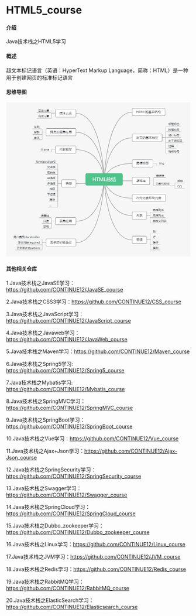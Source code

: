 # HTML5_course

#### 介绍

Java技术栈之HTML5学习

#### 概述

超文本标记语言（英语：HyperText Markup Language，简称：HTML）是一种用于创建网页的标准标记语言

#### 思维导图

![image](https://github.com/CONTINUE12/HTML5_course/blob/master/2.png)

#### 其他相关仓库

1.Java技术栈之JavaSE学习：https://github.com/CONTINUE12/JavaSE_course

2.Java技术栈之CSS3学习：https://github.com/CONTINUE12/CSS_course

3.Java技术栈之JavaScript学习：https://github.com/CONTINUE12/JavaScript_course

4.Java技术栈之Javaweb学习：https://github.com/CONTINUE12/JavaWeb_course

5.Java技术栈之Maven学习：https://github.com/CONTINUE12/Maven_course

6.Java技术栈之Spring5学习: https://github.com/CONTINUE12/Spring5_course

7.Java技术栈之Mybatis学习: https://github.com/CONTINUE12/Mybatis_course

8.Java技术栈之SpringMVC学习：https://github.com/CONTINUE12/SpringMVC_course

9.Java技术栈之SpringBoot学习：https://github.com/CONTINUE12/SpringBoot_course

10.Java技术栈之Vue学习：https://github.com/CONTINUE12/Vue_course

11.Java技术栈之Ajax+Json学习：https://github.com/CONTINUE12/Ajax-Json_course

12.Java技术栈之SpringSecurity学习：https://github.com/CONTINUE12/SpringSecurity_course

13.Java技术栈之Swagger学习：https://github.com/CONTINUE12/Swagger_course

14.Java技术栈之SpringCloud学习：https://github.com/CONTINUE12/SpringCloud_course

15.Java技术栈之Dubbo_zookeeper学习：https://github.com/CONTINUE12/Dubbo_zookeeper_course

16.Java技术栈之Linux学习：https://github.com/CONTINUE12/Linux_course

17.Java技术栈之JVM学习：https://github.com/CONTINUE12/JVM_course

18.Java技术栈之Redis学习：https://github.com/CONTINUE12/Redis_course

19.Java技术栈之RabbitMQ学习：https://github.com/CONTINUE12/RabbitMQ_course

20.Java技术栈之ElasticSearch学习：https://github.com/CONTINUE12/Elasticsearch_course
